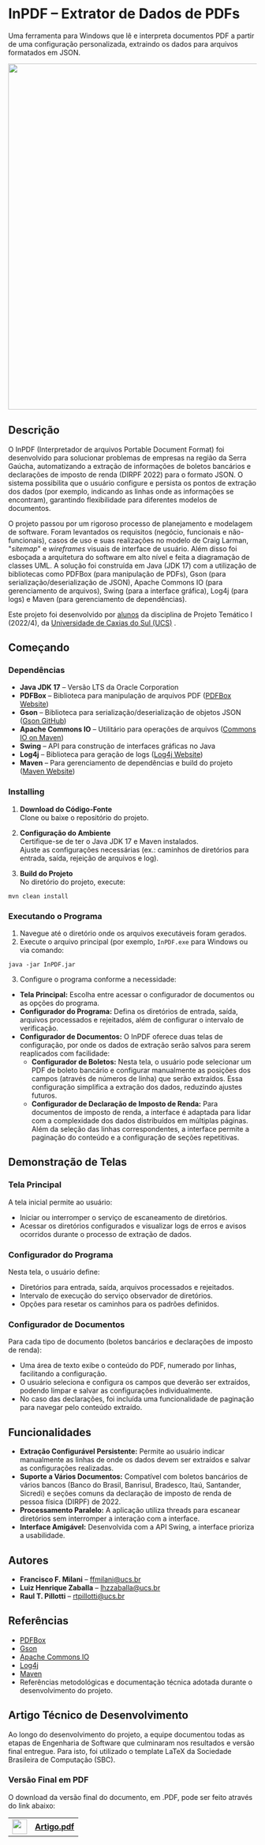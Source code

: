 # InPDF – Extrator de Dados de PDFs

Uma ferramenta para Windows que lê e interpreta documentos PDF a partir de uma configuração personalizada, extraindo os dados para arquivos formatados em JSON.
<p style="text-align: center;">
  <img src="https://github.com/user-attachments/assets/1233771c-2a48-47f7-bc9e-d9a76e36f4d1" width="700" />
</p>

## Descrição

O InPDF (Interpretador de arquivos Portable Document Format) foi desenvolvido para solucionar problemas de empresas na região da Serra Gaúcha, automatizando a extração de informações de boletos bancários e declarações de imposto de renda (DIRPF 2022) para o formato JSON. O sistema possibilita que o usuário configure e persista os pontos de extração dos dados (por exemplo, indicando as linhas onde as informações se encontram), garantindo flexibilidade para diferentes modelos de documentos.

O projeto passou por um rigoroso processo de planejamento e modelagem de software. Foram levantados os requisitos (negócio, funcionais e não-funcionais), casos de uso e suas realizações no modelo de Craig Larman, "_sitemap_" e _wireframes_ visuais de interface
de usuário. Além disso foi esboçada a arquitetura do software em alto nível e feita a diagramação de classes UML. A solução foi construída em Java (JDK 17) com a utilização de bibliotecas como PDFBox (para manipulação de PDFs), Gson (para serialização/deserialização de JSON), Apache Commons IO (para gerenciamento de arquivos), Swing (para a interface gráfica), Log4j (para logs) e Maven (para gerenciamento de dependências).

Este projeto foi desenvolvido por [alunos](#autores) da disciplina de Projeto Temático I (2022/4), da [Universidade de Caxias do Sul (UCS)](https://www.ucs.br/site) .

## Começando

### Dependências

- **Java JDK 17** – Versão LTS da Oracle Corporation
- **PDFBox** – Biblioteca para manipulação de arquivos PDF ([PDFBox Website](https://pdfbox.apache.org/))
- **Gson** – Biblioteca para serialização/deserialização de objetos JSON ([Gson GitHub](https://github.com/google/gson))
- **Apache Commons IO** – Utilitário para operações de arquivos ([Commons IO on Maven](https://mvnrepository.com/artifact/commons-io/commonsio))
- **Swing** – API para construção de interfaces gráficas no Java
- **Log4j** – Biblioteca para geração de logs ([Log4j Website](https://logging.apache.org/log4j/2.x/))
- **Maven** – Para gerenciamento de dependências e build do projeto ([Maven Website](https://maven.apache.org/))

### Installing

1. **Download do Código-Fonte**  
   Clone ou baixe o repositório do projeto.

2. **Configuração do Ambiente**  
   Certifique-se de ter o Java JDK 17 e Maven instalados.  
   Ajuste as configurações necessárias (ex.: caminhos de diretórios para entrada, saída, rejeição de arquivos e log).

3. **Build do Projeto**  
   No diretório do projeto, execute:
```
mvn clean install
```

### Executando o Programa

1. Navegue até o diretório onde os arquivos executáveis foram gerados.
2. Execute o arquivo principal (por exemplo, `InPDF.exe` para Windows ou via comando:
```
java -jar InPDF.jar
```
3. Configure o programa conforme a necessidade:
- **Tela Principal:** Escolha entre acessar o configurador de documentos ou as opções do programa.
- **Configurador do Programa:** Defina os diretórios de entrada, saída, arquivos processados e rejeitados, além de configurar o intervalo de verificação.
- **Configurador de Documentos:** O InPDF oferece duas telas de configuração, por onde os dados de extração serão salvos para serem reaplicados com facilidade:
  - **Configurador de Boletos:** Nesta tela, o usuário pode selecionar um PDF de boleto bancário e configurar manualmente as posições dos campos (através de números de linha) que serão extraídos. Essa configuração simplifica a extração dos dados, reduzindo ajustes futuros.
  - **Configurador de Declaração de Imposto de Renda:** Para documentos de imposto de renda, a interface é adaptada para lidar com a complexidade dos dados distribuídos em múltiplas páginas. Além da seleção das linhas correspondentes, a interface permite a paginação do conteúdo e a configuração de seções repetitivas.

## Demonstração de Telas

### Tela Principal

A tela inicial permite ao usuário:
- Iniciar ou interromper o serviço de escaneamento de diretórios.
- Acessar os diretórios configurados e visualizar logs de erros e avisos ocorridos durante o processo de extração de dados.

### Configurador do Programa

Nesta tela, o usuário define:
- Diretórios para entrada, saída, arquivos processados e rejeitados.
- Intervalo de execução do serviço observador de diretórios.
- Opções para resetar os caminhos para os padrões definidos.

### Configurador de Documentos

Para cada tipo de documento (boletos bancários e declarações de imposto de renda):
- Uma área de texto exibe o conteúdo do PDF, numerado por linhas, facilitando a configuração.
- O usuário seleciona e configura os campos que deverão ser extraídos, podendo limpar e salvar as configurações individualmente.
- No caso das declarações, foi incluída uma funcionalidade de paginação para navegar pelo conteúdo extraído.

## Funcionalidades

- **Extração Configurável Persistente:** Permite ao usuário indicar manualmente as linhas de onde os dados devem ser extraídos e salvar as configurações realizadas.
- **Suporte a Vários Documentos:** Compatível com boletos bancários de vários bancos (Banco do Brasil, Banrisul, Bradesco, Itaú, Santander, Sicredi) e seções comuns da declaração de imposto de renda de pessoa física (DIRPF) de 2022.
- **Processamento Paralelo:** A aplicação utiliza threads para escanear diretórios sem interromper a interação com a interface.
- **Interface Amigável:** Desenvolvida com a API Swing, a interface prioriza a usabilidade.

## Autores

- **Francisco F. Milani** – [ffmilani@ucs.br](mailto:ffmilani@ucs.br)
- **Luiz Henrique Zaballa** – [lhzzaballa@ucs.br](mailto:lhzzaballa@ucs.br)
- **Raul T. Pillotti** – [rtpillotti@ucs.br](mailto:rtpillotti@ucs.br)

## Referências

- [PDFBox](https://pdfbox.apache.org/)
- [Gson](https://github.com/google/gson)
- [Apache Commons IO](https://mvnrepository.com/artifact/commons-io/commonsio)
- [Log4j](https://logging.apache.org/log4j/2.x/)
- [Maven](https://maven.apache.org/)
- Referências metodológicas e documentação técnica adotada durante o desenvolvimento do projeto.


## Artigo Técnico de Desenvolvimento

Ao longo do desenvolvimento do projeto, a equipe documentou todas as etapas de Engenharia de Software que culminaram nos resultados e versão final entregue. Para isto, foi utilizado o template LaTeX da Sociedade Brasileira de Computação (SBC).

### Versão Final em PDF
O download da versão final do documento, em .PDF, pode ser feito através do link abaixo:

<table>
  <tr>
    <td><img src="https://upload.wikimedia.org/wikipedia/commons/8/87/PDF_file_icon.svg" width="30" /></td>
    <td><a href="https://github.com/user-attachments/files/19430647/Projeto.I.-.InPDF.-.Grupo.10.pdf" target="_blank"><strong>Artigo.pdf</strong></a></td>
  </tr>
</table>
